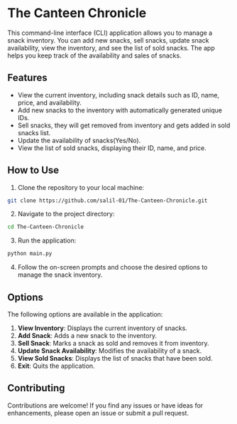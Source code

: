 # The Canteen Chronicle

This command-line interface (CLI) application allows you to manage a snack inventory. You can add new snacks, sell snacks, update snack availability, view the inventory, and see the list of sold snacks. The app helps you keep track of the availability and sales of snacks.

## Features

- View the current inventory, including snack details such as ID, name, price, and availability.
- Add new snacks to the inventory with automatically generated unique IDs.
- Sell snacks, they will get removed from inventory and gets added in sold snacks list.
- Update the availability of snacks(Yes/No).
- View the list of sold snacks, displaying their ID, name, and price.

## How to Use

1. Clone the repository to your local machine:

```bash
git clone https://github.com/salil-01/The-Canteen-Chronicle.git
```

2. Navigate to the project directory:

```bash
cd The-Canteen-Chronicle
```

3. Run the application:

```bash
python main.py
```

4. Follow the on-screen prompts and choose the desired options to manage the snack inventory.

## Options

The following options are available in the application:

1. **View Inventory**: Displays the current inventory of snacks.
2. **Add Snack**: Adds a new snack to the inventory.
3. **Sell Snack**: Marks a snack as sold and removes it from inventory.
4. **Update Snack Availability**: Modifies the availability of a snack.
5. **View Sold Snacks**: Displays the list of snacks that have been sold.
6. **Exit**: Quits the application.


## Contributing
Contributions are welcome! If you find any issues or have ideas for enhancements, please open an issue or submit a pull request.
